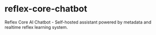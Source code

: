# reflex-core-chatbot
Reflex Core AI Chatbot - Self-hosted assistant powered by metadata and realtime reflex learning system.
